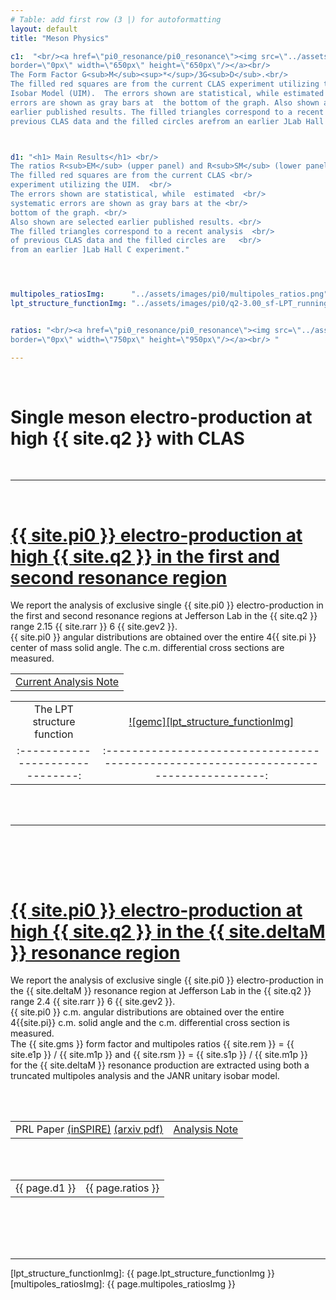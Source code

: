 ```yaml
---
# Table: add first row (3 |) for autoformatting
layout: default
title: "Meson Physics"

c1:  "<br/><a href=\"pi0_resonance/pi0_resonance\"><img src=\"../assets/images/pi0/gmstar.png\"
border=\"0px\" width=\"650px\" height=\"650px\"/></a><br/> 
The Form Factor G<sub>M</sub><sup>*</sup>/3G<sub>D</sub>.<br/>
The filled red squares are from the current CLAS experiment utilizing the Unitary <br/>
Isobar Model (UIM).  The errors shown are statistical, while estimated systematic <br/>
errors are shown as gray bars at  the bottom of the graph. Also shown are selected <br/> 
earlier published results. The filled triangles correspond to a recent analysis of <br/>
previous CLAS data and the filled circles arefrom an earlier JLab Hall C experiment."



d1: "<h1> Main Results</h1> <br/>
The ratios R<sub>EM</sub> (upper panel) and R<sub>SM</sub> (lower panel). <br/>
The filled red squares are from the current CLAS <br/>
experiment utilizing the UIM.  <br/>
The errors shown are statistical, while  estimated  <br/>
systematic errors are shown as gray bars at the <br/>
bottom of the graph. <br/>
Also shown are selected earlier published results. <br/>
The filled triangles correspond to a recent analysis  <br/>
of previous CLAS data and the filled circles are   <br/>
from an earlier ]Lab Hall C experiment."




multipoles_ratiosImg:      "../assets/images/pi0/multipoles_ratios.png"
lpt_structure_functionImg: "../assets/images/pi0/q2-3.00_sf-LPT_runningvar-ctheta.png"


ratios: "<br/><a href=\"pi0_resonance/pi0_resonance\"><img src=\"../assets/images/pi0/multipoles_ratios.png\"
border=\"0px\" width=\"750px\" height=\"950px\"/></a><br/> "

---
```


<br/>

# Single meson electro-production at high {{ site.q2 }} with CLAS

<br/>

---

<br/>


# [{{ site.pi0 }} electro-production at high {{ site.q2 }} in the first and second resonance region](pi0_resonance/pi0_resonance)

We report the analysis of exclusive single {{ site.pi0 }} electro-production in the first and second resonance regions at Jefferson Lab in the {{ site.q2 }} range 2.15 {{ site.rarr }} 6 {{ site.gev2 }}. <br/>
{{ site.pi0 }} angular distributions are obtained over the entire 4{{ site.pi }} center of mass solid angle. 
The c.m. differential cross sections are measured.<br/>


<table class="alternate">
<tr> 
<td> <a href="https://userweb.jlab.org/~ungaro/pubs/pdfs/pi0.pdf">Current Analysis Note</a> </td>
</tr>
</table>

|                                  |                                                                                       |
|:--------------------------------:|:-------------------------------------------------------------------------------------:|
|    The LPT structure function    |          [![gemc][lpt_structure_functionImg]]( pi0_resonance/pi0_resonance )          |
| :------------------------------: | :-----------------------------------------------------------------------------------: |


<br/><br/>

---

<br/>

<div class="colored_band">

<br/><br/>

<h1><a href="pi0_delta/pi0_delta">{{ site.pi0 }} electro-production at high {{ site.q2 }} in the {{ site.deltaM }} resonance region</a></h1>


We report the analysis of exclusive single {{ site.pi0 }} electro-production in the {{ site.deltaM }} 
resonance region at Jefferson Lab in the {{ site.q2 }} range 2.4 {{ site.rarr }} 6 {{ site.gev2 }}.<br/>
{{ site.pi0 }} c.m. angular distributions are obtained over the entire 4{{site.pi}} c.m. 
solid angle and the c.m. differential cross section is measured.<br/>
The {{ site.gms }} form factor and multipoles ratios 
{{ site.rem }} = {{ site.e1p }} / {{ site.m1p }} and {{ site.rsm }} = {{ site.s1p }} / {{ site.m1p }}  
for the {{ site.deltaM }} resonance production are extracted using both a truncated multipoles 
analysis and the JANR unitary isobar model. 

<br/><br/>

<table class="alternate">
<tr> 
<td> PRL Paper <a href="https://inspirehep.net/literature/719584">(inSPIRE)</a>  <a href="https://arxiv.org/pdf/hep-ex/0606042.pdf">(arxiv pdf)</a></td>
<td> <a href="https://userweb.jlab.org/~ungaro/pubs/pdfs/pi0_delta.pdf">Analysis Note</a> </td>
</tr>
</table>

<br/><br/>
<table class="alternate">
		<tr>
            <td> {{ page.d1 }} </td>
            <td> {{ page.ratios }} </td>
        </tr>

</table>
<br/><br/><br/>

</div>

<br/>

---






[lpt_structure_functionImg]: {{ page.lpt_structure_functionImg }}
[multipoles_ratiosImg]:  {{ page.multipoles_ratiosImg }}
